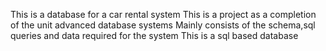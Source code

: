This is a database for a car rental system
This is a project as a completion of the unit advanced database systems
Mainly consists of the schema,sql queries and data required for the system
This is a sql based database
